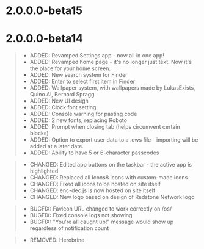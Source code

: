 # 2.0.0.0-beta15

# 2.0.0.0-beta14

> - ADDED: Revamped Settings app - now all in one app!
> - ADDED: Revamped home page - it's no longer just text. Now it's the place for your home screen.
> - ADDED: New search system for Finder 
> - ADDED: Enter to select first item in Finder
> - ADDED: Wallpaper system, with wallpapers made by LukasExists, Quino Al, Bernard Spragg
> - ADDED: New UI design
> - ADDED: Clock font setting
> - ADDED: Console warning for pasting code
> - ADDED: 2 new fonts, replacing Roboto
> - ADDED: Prompt when closing tab (helps circumvent certain blocks)
> - ADDED: Option to export user data to a .cws file - importing will be added at a later date.
> - ADDED: Ability to have 5 or 6-character passcodes

> - CHANGED: Edited app buttons on the taskbar - the active app is highlighted
> - CHANGED: Replaced all Icons8 icons with custom-made icons
> - CHANGED: Fixed all icons to be hosted on site itself
> - CHANGED: enc-dec.js is now hosted on site itself
> - CHANGED: New logo based on design of Redstone Network logo

> - BUGFIX: Favicon URL changed to work correctly on /os/
> - BUGFIX: Fixed console logs not showing
> - BUGFIX: "You're all caught up!" message would show up regardless of notification count

> - REMOVED: Herobrine
